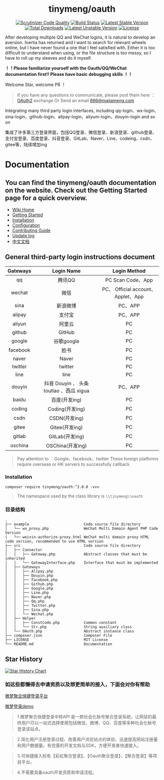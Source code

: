 <h1 align="center">tinymeng/oauth</h1>
<p align="center">
<a href="https://scrutinizer-ci.com/g/majiameng/OAuth2/?branch=master"><img src="https://scrutinizer-ci.com/g/majiameng/OAuth2/badges/quality-score.png?b=master" alt="Scrutinizer Code Quality"></a>
<a href="https://scrutinizer-ci.com/g/majiameng/OAuth2/build-status/master"><img src="https://scrutinizer-ci.com/g/majiameng/OAuth2/badges/build.png?b=master" alt="Build Status"></a>
<a href="https://packagist.org/packages/tinymeng/oauth"><img src="https://poser.pugx.org/tinymeng/oauth/v/stable" alt="Latest Stable Version"></a>
<a href="https://packagist.org/packages/tinymeng/oauth"><img src="https://poser.pugx.org/tinymeng/oauth/downloads" alt="Total Downloads"></a>
<a href="https://packagist.org/packages/tinymeng/oauth"><img src="https://poser.pugx.org/tinymeng/oauth/v/unstable" alt="Latest Unstable Version"></a>
<a href="https://packagist.org/packages/tinymeng/oauth"><img src="https://poser.pugx.org/tinymeng/oauth/license" alt="License"></a>
</p>

After developing multiple QQ and WeChat logins, it is natural to develop an aversion. Inertia has returned and I want to search for relevant wheels online, but I have never found a one that I feel satisfied with. Either it is too difficult to understand when using, or the file structure is too messy, so I have to roll up my sleeves and do it myself.

**！！Please familiarize yourself with the Oauth/QQ/WeChat documentation first!! Please have basic debugging skills ！！**

Welcome Star, welcome PR ！

> If you have any questions to communicate, please post them here ： [OAuth2](https://github.com/majiameng/OAuth2/issues/1) exchange Or Send an email 666@majiameng.com

Integrating many third party login interfaces, including qq-login、wx-login、sina-login、github-login、alipay-login、aliyum-login、douyin-login and so on

集成了许多第三方登录界面，包括QQ登录、微信登录、新浪登录、github登录、支付宝登录、百度登录、抖音登录、GitLab、Naver、Line、codeing、csdn、gitee等，陆续增加ing

# Documentation

## You can find the tinymeng/oauth documentation on the website. Check out the Getting Started page for a quick overview.

* [Wiki Home](https://github.com/majiameng/OAuth2/wiki)
* [Getting Started](https://github.com/majiameng/OAuth2/wiki/Getting-Started)
* [Installation](https://github.com/majiameng/OAuth2/wiki/Installation)
* [Configuration](https://github.com/majiameng/OAuth2/wiki/Configuration)
* [Contributing Guide](https://github.com/majiameng/OAuth2/wiki/Contributing-Guide)
* [Update log](https://github.com/majiameng/OAuth2/wiki/Update-log)
* [中文文档](https://github.com/majiameng/OAuth2/wiki/zh-cn-Home)

## General third-party login instructions document

| Gateways |            Login Name            |          Login Method           |
|:--------:|:--------------------------------:|:-------------------------------:|
|    qq    |               腾讯QQ               |        PC Scan Code、App         |
|  wechat  |                微信                | PC、 Official account、Applet、App |
|   sina   |               新浪微博               |             PC、APP              |
|  alipay  |               支付宝                |             PC、APP              |
|  aliyun  |               阿里云                |               PC                |
|  github  |              GitHub              |               PC                |
|  google  |             谷歌google             |               PC                |
| facebook |                脸书                |               PC                |
|  naver   |              Naver               |               PC                |
| twitter  |             twitter              |               PC                |
|   line   |               line               |               PC                |
|  douyin  | 抖音 Douyin 、 头条 toutiao 、西瓜 xigua |             PC、APP              |
|  baidu   |            百度(开发ing)             |               PC                |
|  coding  |          Coding(开发ing)           |               PC                |
|   csdn   |           CSDN(开发ing)            |               PC                |
|  gitee   |           Gitee(开发ing)           |               PC                |
|  gitlab  |          GitLab(开发ing)           |               PC                |
| oschina  |          OSChina(开发ing)          |               PC                |


> Pay attention to ：Google、facebook、twitter These foreign platforms require overseas or HK servers to successfully callback

### Installation

```
composer require tinymeng/oauth:^2.0.0 -vvv
```

> The namespace used by the class library is `\\tinymeng\\oauth`

### 目录结构

```
.
├── example                         Code source file directory
│   └── wx_proxy.php                WeChat Multi Domain Agent PHP Code Version
│   └── weixin-authorize-proxy.html WeChat multi domain proxy HTML code version, recommended to use HTML version
├── src                             Code source file directory
│   ├── Connector
│   │   ├── Gateway.php             Abstract classes that must be inherited
│   │   └── GatewayInterface.php    Interface that must be implemented
│   ├── Gateways
│   │   ├── Alipay.php
│   │   ├── Douyin.php
│   │   ├── Facebook.php
│   │   ├── Github.php
│   │   ├── Google.php
│   │   ├── Line.php
│   │   ├── Naver.php
│   │   ├── Qq.php
│   │   ├── Twitter.php
│   │   ├── Sina.php
│   │   └── Wechat.php
│   ├── Helper
│   │   ├── ConstCode.php           Common constant
│   │   └── Str.php                 String auxiliary class
│   └── OAuth.php                   Abstract instance class
├── composer.json                   Composer File
├── LICENSE                         MIT License
└── README.md                       Documentation
```

## Star History

[![Star History Chart](https://api.star-history.com/svg?repos=majiameng/OAuth2&type=Date)](https://github.com/majiameng/OAuth2)



### 如这些都懒得去申请资质以及想更简单的接入，下面会对你有帮助
[微梦聚合快捷登录平台](https://oauth.bjwmsc.com/)


[微梦登录demo](https://oauth.bjwmsc.com/demo/)

> 1.微梦聚合快捷登录中转API 是一款社会化账号聚合登录系统，让网站的最终用户可以一站式选择使用包括微信、微博、QQ、百度等多种社会化帐号登录该站点。

> 2.简化用户注册登录过程、改善用户浏览站点的体验、迅速提高网站注册量和用户数据量。有完善的开发文档与SDK，方便开发者快速接入。

> 3.可快捷接入标有【彩虹聚合登录】、【Oauth聚合登录】、【聚合登录】等项目平台。

> 4.不需要具备oauth开发资质和申请流程。
